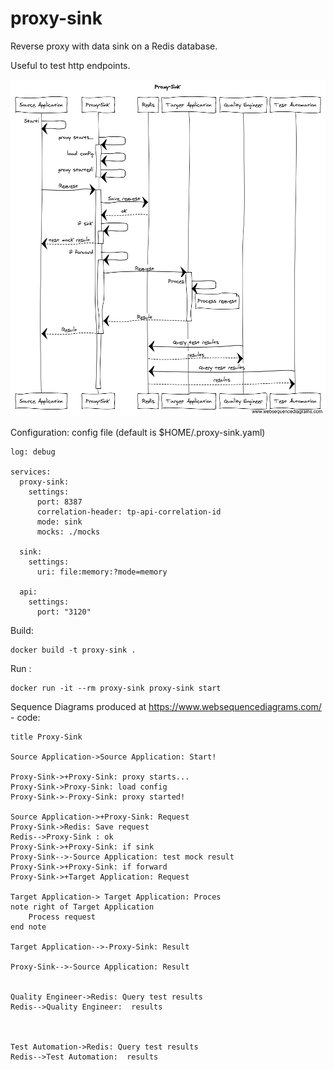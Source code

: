 # proxy-sink
Reverse proxy with data sink on a Redis database.

Useful to test http endpoints.


![](img/sequence.png)



Configuration:
config file (default is $HOME/.proxy-sink.yaml)
```
log: debug

services:
  proxy-sink:
    settings:
      port: 8387
      correlation-header: tp-api-correlation-id
      mode: sink
      mocks: ./mocks

  sink:
    settings:
      uri: file:memory:?mode=memory
  
  api:
    settings:
      port: "3120"

```


Build:
```
docker build -t proxy-sink .
```

Run :
```
docker run -it --rm proxy-sink proxy-sink start
```


Sequence Diagrams produced at https://www.websequencediagrams.com/ - code: 
```
title Proxy-Sink

Source Application->Source Application: Start!

Proxy-Sink->+Proxy-Sink: proxy starts...
Proxy-Sink->Proxy-Sink: load config
Proxy-Sink->-Proxy-Sink: proxy started!

Source Application->+Proxy-Sink: Request
Proxy-Sink->Redis: Save request
Redis-->Proxy-Sink : ok
Proxy-Sink->+Proxy-Sink: if sink
Proxy-Sink-->-Source Application: test mock result
Proxy-Sink->+Proxy-Sink: if forward
Proxy-Sink->+Target Application: Request

Target Application-> Target Application: Proces
note right of Target Application
    Process request
end note

Target Application-->-Proxy-Sink: Result

Proxy-Sink-->-Source Application: Result


Quality Engineer->Redis: Query test results
Redis-->Quality Engineer:  results


 
Test Automation->Redis: Query test results
Redis-->Test Automation:  results

```